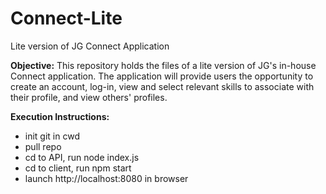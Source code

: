 # Connect-Lite
Lite version of JG Connect Application

**Objective:**
This repository holds the files of a lite version of JG's in-house Connect application. The application will provide users the opportunity to create an account, log-in, view and select relevant skills to associate with their profile, and view others' profiles.

**Execution Instructions:**
- init git in cwd
- pull repo
- cd to API, run node index.js
- cd to client, run npm start
- launch http://localhost:8080 in browser